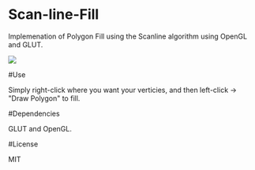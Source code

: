 Scan-line-Fill
==========

Implemenation of Polygon Fill using the Scanline algorithm using OpenGL and GLUT. 

![]("http://i.imgur.com/IRC2iDA.gif")

#Use

Simply right-click where you want your verticies, and then left-click -> "Draw Polygon" to fill. 

#Dependencies

GLUT and OpenGL. 

#License

MIT
